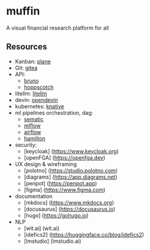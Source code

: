 # muffin
A visual financial research platform for all

## Resources
- Kanban: [plane](https://plane.so/)
- Git: [gitea](https://about.gitea.com)
- API:
  - [bruno](https://github.com/usebruno/bruno)
  - [hoppscotch](https://github.com/hoppscotch/hoppscotch)
- litellm: [litellm](https://github.com/BerriAI/litellm)
- devin: [opendevin](https://github.com/OpenDevin/OpenDevin)
- kubernetes: [knative](https://knative.dev/docs)
- ml pipelines orchestration, dag:
  - [sematic](https://www.sematic.dev)
  - [mlflow](https://mlflow.org)
  - [airflow](https://airflow.apache.org)
  - [hamilton](https://github.com/dagworks-inc/hamilton)
- security:
  - [keycloak] (https://www.keycloak.org)
  - [openFGA] (https://openfga.dev)
- UX design & wireframing
  - [polotno] (https://studio.polotno.com)
  - [diagrams] (https://app.diagrams.net)
  - [penpot] (https://penpot.app)
  - [figma] (https://www.figma.com)
- documentation
  - [mkdocs] (https://www.mkdocs.org)
  - [docusaurus] (https://docusaurus.io)
  - [hugo] (https://gohugo.io)
- NLP
  - [wit.ai] (wit.ai)
  - [idefics2] (https://huggingface.co/blog/idefics2)
  - [lmstudio] (lmstudio.ai)
